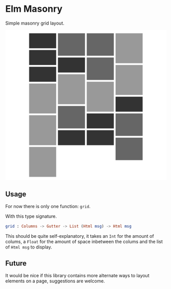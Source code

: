 #  Elm Masonry
Simple masonry grid layout.

<img src="./example.png">

## Usage
For now there is only one function: `grid`.

With this type signature.
```elm 
grid : Columns -> Gutter -> List (Html msg) -> Html msg
```
This should be quite self-explanatory, it takes an `Int` for the amount of colums, a `Float` for the amount of space inbetween the colums and the list of `Html msg` to display.  

## Future
It would be nice if this library contains more alternate ways to layout elements on a page, suggestions are welcome. 